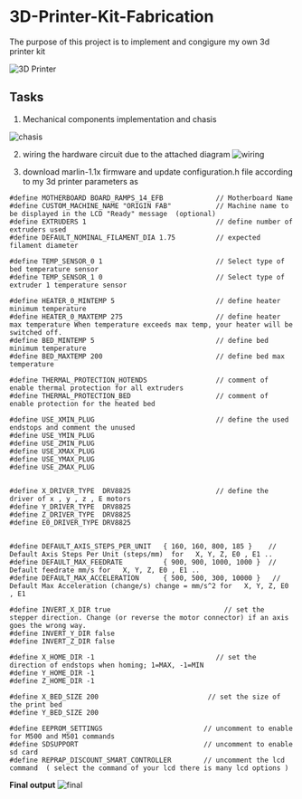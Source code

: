 # 3D-Printer-Kit-Fabrication

The purpose of this project is to implement and congigure my own 3d printer kit 

![3D Printer](https://user-images.githubusercontent.com/98288035/151266963-73e753ae-a19d-4e84-a577-c3e69d4d8b4d.gif)

## Tasks 
1. Mechanical components implementation and chasis 

![chasis](https://user-images.githubusercontent.com/98288035/151264173-06a2ab48-56ea-494c-b4d1-32ac0a57f0bd.jpeg)

2. wiring the hardware circuit due to the attached diagram 
![wiring](https://user-images.githubusercontent.com/98288035/151262292-7b9ea3d8-4d16-41f1-8372-d7bed0ab2231.png)

3. download marlin-1.1x firmware and update configuration.h file according to my 3d printer parameters as  

```
#define MOTHERBOARD BOARD_RAMPS_14_EFB             // Motherboard Name
#define CUSTOM_MACHINE_NAME "ORIGIN FAB"           // Machine name to be displayed in the LCD "Ready" message  (optional)
#define EXTRUDERS 1                                // define number of extruders used 
#define DEFAULT_NOMINAL_FILAMENT_DIA 1.75          // expected filament diameter 

#define TEMP_SENSOR_0 1                            // Select type of bed temperature sensor
#define TEMP_SENSOR_1 0                            // Select type of extruder 1 temperature sensor

#define HEATER_0_MINTEMP 5                         // define heater minimum temperature
#define HEATER_0_MAXTEMP 275                       // define heater  max temperature When temperature exceeds max temp, your heater will be switched off.
#define BED_MINTEMP 5                              // define bed minimum temperature
#define BED_MAXTEMP 200                            // define bed max temperature

#define THERMAL_PROTECTION_HOTENDS                 // comment of enable thermal protection for all extruders
#define THERMAL_PROTECTION_BED                     // comment of enable protection for the heated bed

#define USE_XMIN_PLUG                              // define the used endstops and comment the unused
#define USE_YMIN_PLUG 
#define USE_ZMIN_PLUG
#define USE_XMAX_PLUG
#define USE_YMAX_PLUG
#define USE_ZMAX_PLUG
 

#define X_DRIVER_TYPE  DRV8825                     // define the driver of x , y , z , E motors
#define Y_DRIVER_TYPE  DRV8825
#define Z_DRIVER_TYPE  DRV8825
#define E0_DRIVER_TYPE DRV8825


#define DEFAULT_AXIS_STEPS_PER_UNIT   { 160, 160, 800, 185 }    // Default Axis Steps Per Unit (steps/mm)  for   X, Y, Z, E0 , E1 .. 
#define DEFAULT_MAX_FEEDRATE          { 900, 900, 1000, 1000 }  // Default feedrate mm/s for   X, Y, Z, E0 , E1 .. 
#define DEFAULT_MAX_ACCELERATION      { 500, 500, 300, 10000 }   // Default Max Acceleration (change/s) change = mm/s^2 for   X, Y, Z, E0 , E1 

#define INVERT_X_DIR true                            // set the stepper direction. Change (or reverse the motor connector) if an axis goes the wrong way.
#define INVERT_Y_DIR false
#define INVERT_Z_DIR false

#define X_HOME_DIR -1                              // set the direction of endstops when homing; 1=MAX, -1=MIN
#define Y_HOME_DIR -1
#define Z_HOME_DIR -1

#define X_BED_SIZE 200                           // set the size of the print bed
#define Y_BED_SIZE 200

#define EEPROM_SETTINGS                         // uncomment to enable for M500 and M501 commands
#define SDSUPPORT                               // uncomment to enable sd card
#define REPRAP_DISCOUNT_SMART_CONTROLLER        // uncomment the lcd command  ( select the command of your lcd there is many lcd options )

```

**Final output** 
![final](https://user-images.githubusercontent.com/98288035/151265965-7e42d867-b221-4432-a127-4f923c57a708.jpeg)

